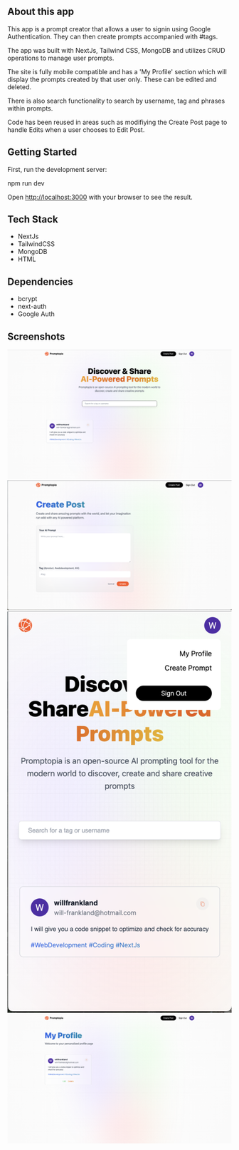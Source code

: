 ## About this app

This app is a prompt creator that allows a user to signin using Google Authentication. They can then create prompts accompanied with #tags.

The app was built with NextJs, Tailwind CSS, MongoDB and utilizes CRUD operations to manage user prompts. 

The site is fully mobile compatible and has a 'My Profile' section which will display the prompts created by that user only. These can be edited and deleted.

There is also search functionality to search by username, tag and phrases within prompts.

Code has been reused in areas such as modifiying the Create Post page to handle Edits when a user chooses to Edit Post.

## Getting Started

First, run the development server:

npm run dev

Open [http://localhost:3000](http://localhost:3000) with your browser to see the result.

## Tech Stack

- NextJs
- TailwindCSS
- MongoDB
- HTML

## Dependencies

- bcrypt
- next-auth
- Google Auth

## Screenshots

![Screenshot of Homepage](docs/homepage.png)
!["Screenshot of Create Post Page"](https://github.com/will-frankland/next-project/blob/main/docs/createPostPage.png?raw=true)
!["Screenshot of Mobile View showing Menu"](https://github.com/will-frankland/next-project/blob/main/docs/mobileCompatability.png?raw=true)
!["Screenshot of Profile Page"](https://github.com/will-frankland/next-project/blob/main/docs/myProfilePage.png?raw=true)

